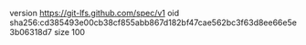 version https://git-lfs.github.com/spec/v1
oid sha256:cd385493e00cb38cf855abb867d182bf47cae562bc3f63d8ee66e5e3b06318d7
size 100
